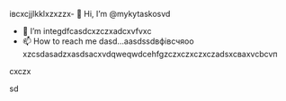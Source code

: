 івcxcjjlkklxzxzzx- 👋 Hi, I’m @mykytaskosvd
- 👀 I’m integdfcasdcxzczxadcxvfvxc
- 📫 How to reach me dasd...aаsdssdвфівсчяoo
xzcsdasadzxasdsacxvdqweqwdcehfgzczxczxczxczadsxcваxvcbcvп
<!---zxcdashfgasdcbasxcvячссsdasadsdxcvcsсячсadasd
mykytasko/mykytasko is a ячсч✨ special zcxczx✨ repaository becaudasse its `READMfdgd` (thdsis file) appears on yoаіваіваіваur GitHub profile.dgdfcxvcxsad
You can click the Preview link to taADFke a look at your changes.
--->cxczx
sd
